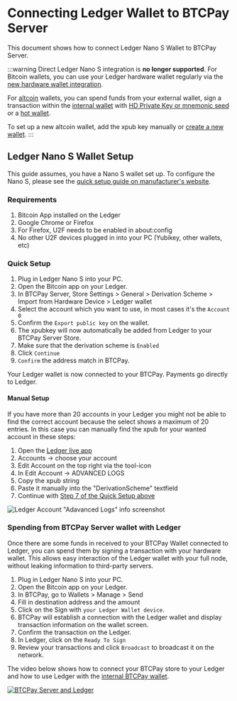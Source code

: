 # Connecting Ledger Wallet to BTCPay Server

This document shows how to connect Ledger Nano S Wallet to BTCPay Server.

:::warning
Direct Ledger Nano S integration is **no longer supported**. For Bitcoin wallets, you can use your Ledger hardware wallet regularly via the [new hardware wallet integration](./HardwareWalletIntegration.md.md).

For [altcoin](./Altcoins.md) wallets, you can spend funds from your external wallet, sign a transaction within the [internal wallet](./Wallet.md) with [HD Private Key or mnemonic seed](./Wallet.md#signing-with-hd-private-key-or-mnemonic-seed) or a [hot wallet](./Wallet.md#signing-with-a-hot-wallet).

To set up a new altcoin wallet, add the xpub key manually or [create a new wallet](./CreateWallet.md).
:::

## Ledger Nano S Wallet Setup

This guide assumes, you have a Nano S wallet set up. To configure the Nano S, please see the [quick setup guide on manufacturer's website](https://www.ledger.com/start/).

### Requirements

1. Bitcoin App installed on the Ledger
2. Google Chrome or Firefox
3. For Firefox, U2F needs to be enabled in about:config
4. No other U2F devices plugged in into your PC (Yubikey, other wallets, etc)

### Quick Setup

1. Plug in Ledger Nano S into your PC.
2. Open the Bitcoin app on your Ledger.
3. In BTCPay Server, Store Settings > General > Derivation Scheme > Import from Hardware Device > Ledger wallet
4. Select the account which you want to use, in most cases it's the `Account 0`
5. Confirm the `Export public key` on the wallet.
6. The xpubkey will now automatically be added from Ledger to your BTCPay Server Store.
7. Make sure that the derivation scheme is `Enabled`
8. Click `Continue`
9. `Confirm` the address match in BTCPay.

Your Ledger wallet is now connected to your BTCPay. Payments go directly to Ledger.

#### Manual Setup

If you have more than 20 accounts in your Ledger you might not be able to find the correct account because the select shows a maximum of 20 entries.
In this case you can manually find the xpub for your wanted account in these steps:

1. Open the [Ledger live app](https://shop.ledger.com/pages/ledger-live)
2. Accounts -> choose your account
3. Edit Account on the top right via the tool-icon
4. In Edit Account -> ADVANCED LOGS
5. Copy the xpub string
6. Paste it manually into the "DerivationScheme" textfield
7. Continue with [Step 7 of the Quick Setup above](#quick-setup)

![Ledger Account "Adavanced Logs" info screenshot](./img/LedgerHelpXpub.png)

### Spending from BTCPay Server wallet with Ledger

Once there are some funds in received to your BTCPay Wallet connected to Ledger, you can spend them by signing a transaction with your hardware wallet. This allows easy interaction of the Ledger wallet with your full node, without leaking information to third-party servers.

1. Plug in Ledger Nano S into your PC.
2. Open the Bitcoin app on your Ledger.
3. In BTCPay, go to Wallets > Manage > Send
4. Fill in destination address and the amount
5. Click on the Sign with `your Ledger Wallet device`.
6. BTCPay will establish a connection with the Ledger wallet and display transaction information on the wallet screen.
7. Confirm the transaction on the Ledger.
8. In Ledger, click on the `Ready To Sign`
9. Review your transactions and click `Broadcast` to broadcast it on the network.

The video below shows how to connect your BTCPay store to your Ledger and how to use Ledger with the [internal BTCPay wallet](./Wallet.md).

[![BTCPay Server and Ledger](https://img.youtube.com/vi/1Sj5mP4TkFI/mqdefault.jpg)](https://www.youtube.com/watch?v=1Sj5mP4TkFI "Ledger Nano S with BTCPay Server")
